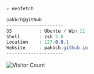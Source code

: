 ```zsh
> neofetch
```



```csharp
pakbch@github
---------------------
OS          : Ubuntu / Win 11
Shell       : zsh 5.8
Location    : 127.0.0.1
Website     : pakbch.github.io
---------------------
```
![Visitor Count](https://profile-counter.glitch.me/pakbch/count.svg)
